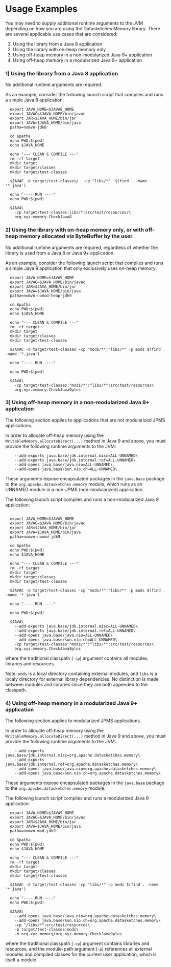 <!--
    Licensed to the Apache Software Foundation (ASF) under one
    or more contributor license agreements.  See the NOTICE file
    distributed with this work for additional information
    regarding copyright ownership.  The ASF licenses this file
    to you under the Apache License, Version 2.0 (the
    "License"); you may not use this file except in compliance
    with the License.  You may obtain a copy of the License at

      http://www.apache.org/licenses/LICENSE-2.0

    Unless required by applicable law or agreed to in writing,
    software distributed under the License is distributed on an
    "AS IS" BASIS, WITHOUT WARRANTIES OR CONDITIONS OF ANY
    KIND, either express or implied.  See the License for the
    specific language governing permissions and limitations
    under the License.
-->

# Usage Examples

You may need to supply additional runtime arguments to the JVM depending on how you are using the Datasketches Memory library.
There are several applicable use cases that are considered:

1. Using the library from a Java 8 application
2. Using the library with on-heap memory only
3. Using off-heap memory in a non-modularized Java 9+ application
4. Using off-heap memory in a modularized Java 9+ application

### 1) Using the library from a Java 8 application

No additional runtime arguments are required.  

As an example, consider the following launch script that compiles and runs a simple Java 8 application:

```shell
  export JAVA_HOME=$JAVA8_HOME
  export JAVAC=$JAVA_HOME/bin/javac
  export JAR=$JAVA_HOME/bin/jar
  export JAVA=$JAVA_HOME/bin/java
  patha=nomvn-jdk8
  
  cd $patha
  echo PWD:$(pwd)
  echo $JAVA_HOME
  
  echo "--- CLEAN & COMPILE ---"
  rm -rf target
  mkdir target
  mkdir target/classes
  mkdir target/test-classes
  
  $JAVAC -d target/test-classes/  -cp "libs/*"  $(find . -name '*.java')
  
  echo "---- RUN ----"
  echo PWD:$(pwd)
  
  $JAVA\ 
    -cp target/test-classes:libs/*:src/test/resources/\
    org.xyz.memory.CheckJava8
```

### 2) Using the library with on-heap memory only, or with off-heap memory allocated via ByteBuffer by the user.

No additional runtime arguments are required, regardless of whether the library is used from a Java 8 or Java 9+
application. 

As an example, consider the following launch script that compiles and runs a simple Java 9 application that only exclusively
uses on-heap memory:

```shell
  export JAVA_HOME=$JAVA9_HOME
  export JAVAC=$JAVA_HOME/bin/javac
  export JAR=$JAVA_HOME/bin/jar
  export JAVA=$JAVA_HOME/bin/java
  patha=nomvn-nomod-heap-jdk9
  
  cd $patha
  echo PWD:$(pwd)
  echo $JAVA_HOME
  
  echo "--- CLEAN & COMPILE ---"
  rm -rf target
  mkdir target
  mkdir target/classes
  mkdir target/test-classes
  
  $JAVAC -d target/test-classes -cp "mods/*":"libs/*" -p mods $(find . -name '*.java')
  
  echo "---- RUN ----"
  
  echo PWD:$(pwd)
  
  $JAVA\
    -cp target/test-classes:"mods/*":"libs/*":src/test/resources\
    org.xyz.memory.CheckJava9plus
```

### 3) Using off-heap memory in a non-modularized Java 9+ application

The following section applies to applications that are not modularized JPMS applications.

In order to allocate off-heap memory using the `WritableMemory.allocateDirect(...)` method in Java 9 and above, you must provide the
following runtime arguments to the JVM:

```shell
    --add-exports java.base/jdk.internal.misc=ALL-UNNAMED\
    --add-exports java.base/jdk.internal.ref=ALL-UNNAMED\
    --add-opens java.base/java.nio=ALL-UNNAMED\
    --add-opens java.base/sun.nio.ch=ALL-UNNAMED\
```

These arguments expose encapsulated packages in the `java.base` package to the `org.apache.datasketches.memory` module,
which runs as an UNNAMED module in a non-JPMS (non-modularized) application.

The following launch script compiles and runs a non-modularized Java 9 application:

```shell

  export JAVA_HOME=$JAVA9_HOME
  export JAVAC=$JAVA_HOME/bin/javac
  export JAR=$JAVA_HOME/bin/jar
  export JAVA=$JAVA_HOME/bin/java
  patha=nomvn-nomod-jdk9
  
  cd $patha
  echo PWD:$(pwd)
  echo $JAVA_HOME
  
  echo "--- CLEAN & COMPILE ---"
  rm -rf target
  mkdir target
  mkdir target/classes
  mkdir target/test-classes
  
  $JAVAC -d target/test-classes -cp "mods/*":"libs/*" -p mods $(find . -name '*.java')
  
  echo "---- RUN ----"
  
  echo PWD:$(pwd)
  
  $JAVA\
    --add-exports java.base/jdk.internal.misc=ALL-UNNAMED\
    --add-exports java.base/jdk.internal.ref=ALL-UNNAMED\
    --add-opens java.base/java.nio=ALL-UNNAMED\
    --add-opens java.base/sun.nio.ch=ALL-UNNAMED\
    -cp target/test-classes:"mods/*":"libs/*":src/test/resources\
    org.xyz.memory.CheckJava9plus
```
where the traditional classpath (`-cp`) argument contains all modules, libraries and resources. 

Note: `mods` is a local directory containing external modules, and `libs` is a localy directory for external library
dependencies.  No distinction is made between modules and libraries since they are both appended to the classpath.

### 4) Using off-heap memory in a modularized Java 9+ application

The following section applies to modularized JPMS applications.

In order to allocate off-heap memory using the `WritableMemory.allocateDirect(...)` method in Java 9 and above, you must provide the
following runtime arguments to the JVM:

```shell
    --add-exports java.base/jdk.internal.misc=org.apache.datasketches.memory\
    --add-exports java.base/jdk.internal.ref=org.apache.datasketches.memory\
    --add-opens java.base/java.nio=org.apache.datasketches.memory\
    --add-opens java.base/sun.nio.ch=org.apache.datasketches.memory\
```

These arguments expose encapsulated packages in the `java.base` package to the `org.apache.datasketches.memory` module.

The following launch script compiles and runs a modularized Java 9 application:

```shell
  export JAVA_HOME=$JAVA9_HOME
  export JAVAC=$JAVA_HOME/bin/javac
  export JAR=$JAVA_HOME/bin/jar
  export JAVA=$JAVA_HOME/bin/java
  patha=nomvn-mod-jdk9
  
  cd $patha
  echo PWD:$(pwd)
  echo $JAVA_HOME
  
  echo "--- CLEAN & COMPILE ---"
  rm -rf target
  mkdir target
  mkdir target/classes
  mkdir target/test-classes
  
  $JAVAC -d target/test-classes -cp "libs/*" -p mods $(find . -name '*.java')
  
  echo "---- RUN ----"
  echo PWD:$(pwd)
  
  $JAVA\
    --add-opens java.base/java.nio=org.apache.datasketches.memory\
    --add-opens java.base/sun.nio.ch=org.apache.datasketches.memory\
    -cp "/libs/*":src/test/resources\
    -p target/test-classes:mods\
    -m org.xyz.memory/org.xyz.memory.CheckJava9plus
```
where the traditional classpath (`-cp`) argument contains libraries and resources, and the module-path argument (`-p`)
references all external modules and compiled classes for the current user application, which is itself a module.
